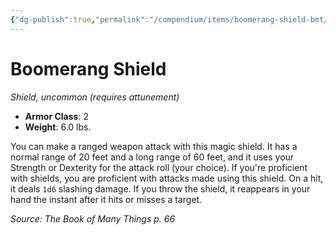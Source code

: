 ```yaml
---
{"dg-publish":true,"permalink":"/compendium/items/boomerang-shield-bmt/","tags":["compendium/src/5e/bmt","item/armor/shield","item/attunement/required","item/rarity/uncommon"]}
---
```


# Boomerang Shield
*Shield, uncommon (requires attunement)*  

- **Armor Class**: 2
- **Weight**: 6.0 lbs.

You can make a ranged weapon attack with this magic shield. It has a normal range of 20 feet and a long range of 60 feet, and it uses your Strength or Dexterity for the attack roll (your choice). If you're proficient with shields, you are proficient with attacks made using this shield. On a hit, it deals `1d6` slashing damage. If you throw the shield, it reappears in your hand the instant after it hits or misses a target.

*Source: The Book of Many Things p. 66*